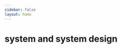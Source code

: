 ```yaml
---
sidebar: false
layout: home
---
```


# system and system design

<Card
title="hardware"
description="硬件知识"
link="/os/hardware"
/>

<script setup>
// 定义 items 数组，作为传递给 CardList 的数据
const items = [
  { title: "linux", link: "/jaspernote/os/linux" },
  { title: "windows", link: "/jaspernote/os/windows" },
  { title: "mac", link: "/jaspernote/os/mac" },
  { title: "Docker", link: "/jaspernote/os/docker" },
  { title: "Kubernetes", link: "/jaspernote/os/k8s" },
  { title: "system design", link: "/jaspernote/os/systemDesign" },
];
</script>


<CardList :items="items" />
